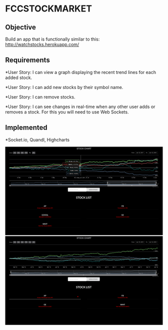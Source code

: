 # FCCSTOCKMARKET

## Objective

Build an app that is functionally similar to this: http://watchstocks.herokuapp.com/

## Requirements

*User Story: I can view a graph displaying the recent trend lines for each added stock.

*User Story: I can add new stocks by their symbol name.

*User Story: I can remove stocks.

*User Story: I can see changes in real-time when any other user adds or removes a stock. For this you will need to use Web Sockets.

## Implemented
*Socket.io, Quandl, Highcharts

![](images/1.png)
![](images/2.png)
